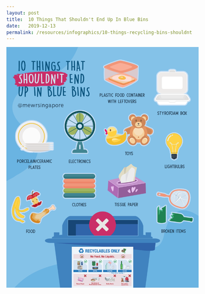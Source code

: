 ```yaml
---
layout: post
title:  10 Things That Shouldn't End Up In Blue Bins
date:   2019-12-13
permalink: /resources/infographics/10-things-recycling-bins-shouldnt
---
```


![blue bin shouldn't infographic](/images/Blue-Bin-shouldnt.png)

